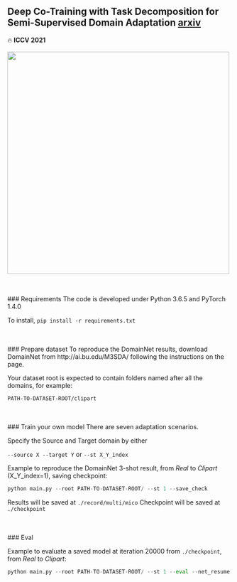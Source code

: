 ## Deep Co-Training with Task Decomposition for Semi-Supervised Domain Adaptation [arxiv](https://arxiv.org/abs/2007.12684)
:fire: **ICCV 2021**
<br />
<br />
<img src="https://github.com/LoyoYang/mico/blob/master/overall_framework.png" width="500">

<br />
<br />
### Requirements
The code is developed under Python 3.6.5 and PyTorch 1.4.0

To install,
```pip install -r requirements.txt```

<br />
<br />
### Prepare dataset
To reproduce the DomainNet results, download DomainNet from http://ai.bu.edu/M3SDA/ following the instructions on the page.

Your dataset root is expected to contain folders named after all the domains, for example: 

```PATH-TO-DATASET-ROOT/clipart```

<br />
<br />
### Train your own model
There are seven adaptation scenarios.

Specify the Source and Target domain by either

```--source X --target Y``` or ```--st X_Y_index```

Example to reproduce the DomainNet 3-shot result, from *Real* to *Clipart* (X_Y_index=1), saving checkpoint:

```python
python main.py --root PATH-TO-DATASET-ROOT/ --st 1 --save_check
```

Results will be saved at 
```./record/multi/mico```
Checkpoint will be saved at
```./checkpoint```


<br />
<br />
### Eval

Example to evaluate a saved model at iteration 20000 from ```./checkpoint```, from *Real* to *Clipart*:

```python
python main.py --root PATH-TO-DATASET-ROOT/ --st 1 --eval --net_resume Net_iter_model_mico_real_to_clipart_step_20000.pth.tar
```

